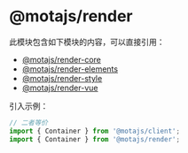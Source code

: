 # @motajs/render

此模块包含如下模块的内容，可以直接引用：

-   [@motajs/render-core](../motajs-render-core/)
-   [@motajs/render-elements](../motajs-render-elements/)
-   [@motajs/render-style](../motajs-render-style/)
-   [@motajs/render-vue](../motajs-render-vue/)

引入示例：

```ts
// 二者等价
import { Container } from '@motajs/client';
import { Container } from '@motajs/render';
```
